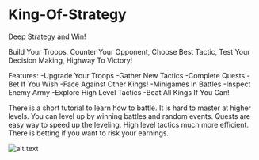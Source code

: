 # King-Of-Strategy

Deep Strategy and Win!

Build Your Troops,
Counter Your Opponent,
Choose Best Tactic,
Test Your Decision Making,
Highway To Victory!

Features:
-Upgrade Your Troops
-Gather New Tactics
-Complete Quests
-Bet If You Wish
-Face Against Other Kings!
-Minigames In Battles
-Inspect Enemy Army
-Explore High Level Tactics
-Beat All Kings If You Can!

There is a short tutorial to learn how to battle. It is hard to master at higher levels. You can level up by winning battles and random events. Quests are easy way to speed up the leveling. High level tactics much more efficient. There is betting if you want to risk your earnings.

![alt text](https://play-lh.googleusercontent.com/07rnoRw7IDPrceN4Rt1q7_LsltHeVlBvZwu7cBcSLrA66lK2wgqe9iFMRlTKmePc0Q=s180-rw)
